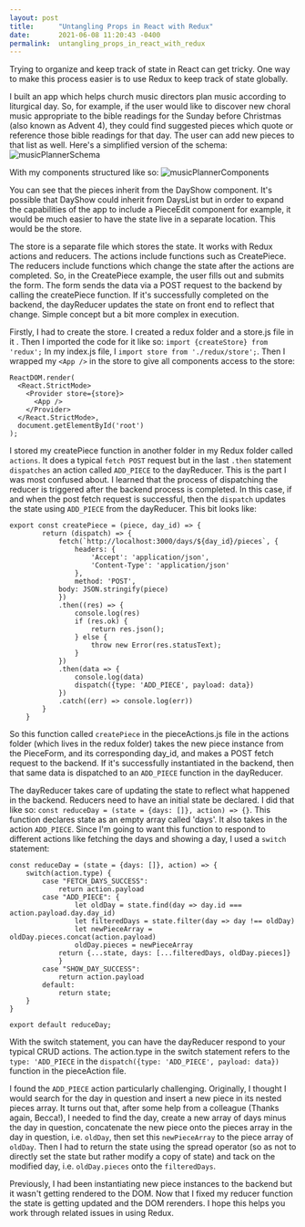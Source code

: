 ```yaml
---
layout: post
title:      "Untangling Props in React with Redux"
date:       2021-06-08 11:20:43 -0400
permalink:  untangling_props_in_react_with_redux
---
```



Trying to organize and keep track of state in React can get tricky. One way to make this process easier is to use Redux to keep track of state globally.

I built an app which helps church music directors plan music according to liturgical day. So, for example, if the user would like to discover new choral music appropriate to the bible readings for the Sunday before Christmas (also known as Advent 4), they could find suggested pieces which quote or reference those bible readings for that day. The user can add new pieces to that list as well. Here's a simplified version of the schema: 
![musicPlannerSchema](http://www.dropbox.com/s/27hgy9s6h23pjc0/music%20planner.png?dl=0)


With my components structured like so: 
![musicPlannerComponents](http://www.dropbox.com/s/ulte0jitlmmbe08/music%20planner%20components.png?dl=0)

You can see that the pieces inherit from the DayShow component. It's possible that DayShow could inherit from DaysList but in order to expand the capabilities of the app to include a PieceEdit component for example, it would be much easier to have the state live in a separate location. This would be the store.

The store is a separate file which stores the state. It works with Redux actions and reducers. The actions include functions such as CreatePiece. The reducers include functions which change the state after the actions are completed. So, in the CreatePiece example, the user fills out and submits the form. The form sends the data via a POST request to the backend by calling the createPiece function. If it's successfully completed on the backend, the dayReducer updates the state on front end to reflect that change. Simple concept but a bit more complex in execution. 

Firstly, I had to create the store. I created a redux folder and a store.js file in it . Then I imported the code for it like so: `import {createStore} from 'redux';` In my index.js file, I `import store from './redux/store';`. Then I wrapped my `<App />` in the store to give all components access to the store:

```
ReactDOM.render(
  <React.StrictMode>
    <Provider store={store}>
      <App />
    </Provider>
  </React.StrictMode>,
  document.getElementById('root')
);
```

I stored my createPiece function in another folder in my Redux folder called `actions`. It does a typical `fetch POST` request but in the last `.then` statement `dispatches` an action called `ADD_PIECE` to the dayReducer. This is the part I was most confused about. I learned that the process of dispatching the reducer is triggered after the backend process is completed. In this case, if and when the post fetch request is successful, then the `dispatch` updates the state using `ADD_PIECE` from the dayReducer. This bit looks like: 

```
export const createPiece = (piece, day_id) => {
        return (dispatch) => {
            fetch(`http://localhost:3000/days/${day_id}/pieces`, {
                headers: {
                    'Accept': 'application/json',
                    'Content-Type': 'application/json'
                },
                method: 'POST',
            body: JSON.stringify(piece)
            })
            .then((res) => {
                console.log(res)
                if (res.ok) {
                    return res.json();
                } else {
                    throw new Error(res.statusText);
                }
            })
            .then(data => {
                console.log(data)
                dispatch({type: 'ADD_PIECE', payload: data})
            })
            .catch((err) => console.log(err))
        }
    }
```
		
So this function called `createPiece` in the pieceActions.js file in the actions folder (which lives in the redux folder) takes the new piece instance from the PieceForm, and its corresponding day_id, and makes a POST fetch request to the backend. If it's successfully instantiated in the backend, then that same data is dispatched to an `ADD_PIECE` function in the dayReducer.

The dayReducer takes care of updating the state to reflect what happened in the backend. Reducers need to have an initial state be declared. I did that like so: `const reduceDay = (state = {days: []}, action) => {}`. This function declares state as an empty array called 'days'. It also takes in the action `ADD_PIECE`. Since I'm going to want this function to respond to different actions like fetching the days and showing a day, I used a `switch` statement: 

```
const reduceDay = (state = {days: []}, action) => {
    switch(action.type) {
        case "FETCH_DAYS_SUCCESS":
            return action.payload
        case "ADD_PIECE": {
                let oldDay = state.find(day => day.id === action.payload.day.day_id)
                let filteredDays = state.filter(day => day !== oldDay)
                let newPieceArray = oldDay.pieces.concat(action.payload)
                oldDay.pieces = newPieceArray
            return {...state, days: [...filteredDays, oldDay.pieces]}
            }
        case "SHOW_DAY_SUCCESS":
            return action.payload
        default:
            return state;
    }
}

export default reduceDay;
```
With the switch statement, you can have the dayReducer respond to your typical CRUD actions. The action.type in the switch statement refers to the `type: 'ADD_PIECE` in the `dispatch({type: 'ADD_PIECE', payload: data})` function in the pieceAction file.

I found the `ADD_PIECE` action particularly challenging. Originally, I thought I would search for the day in question and insert a new piece in its nested pieces array. It turns out that, after some help from a colleague (Thanks again, Becca!), I needed to find the day, create a new array of days minus the day in question, concatenate the new piece onto the pieces array in the day in question, i.e. `oldDay`, then set this `newPieceArray` to the piece array of `oldDay`. Then I had to return the state using the spread operator (so as not to directly set the state but rather modify a copy of state) and tack on the modified day, i.e. `oldDay.pieces` onto the `filteredDays`.

Previously, I had been instantiating new piece instances to the backend but it wasn't getting rendered to the DOM. Now that I fixed my reducer function the state is getting updated and the DOM rerenders. I hope this helps you work through related issues in using Redux.




		
		

